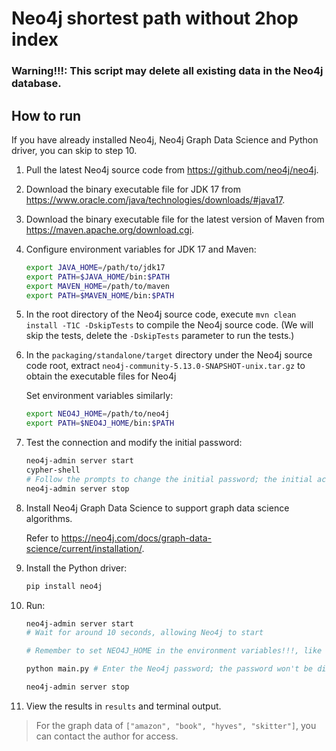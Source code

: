 # Neo4j shortest path without 2hop index

###  Warning!!!: This script may delete all existing data in the Neo4j database.

## How to run

If you have already installed Neo4j, Neo4j Graph Data Science and Python driver, you can skip to step 10.

1. Pull the latest Neo4j source code from https://github.com/neo4j/neo4j.
2. Download the binary executable file for JDK 17 from https://www.oracle.com/java/technologies/downloads/#java17.
3. Download the binary executable file for the latest version of Maven from https://maven.apache.org/download.cgi.
4. Configure environment variables for JDK 17 and Maven:

    ```bash
    export JAVA_HOME=/path/to/jdk17
    export PATH=$JAVA_HOME/bin:$PATH
    export MAVEN_HOME=/path/to/maven
    export PATH=$MAVEN_HOME/bin:$PATH
    ```

5. In the root directory of the Neo4j source code, execute `mvn clean install -T1C -DskipTests` to compile the Neo4j source code. (We will skip the tests, delete the `-DskipTests` parameter to run the tests.)
6. In the `packaging/standalone/target` directory under the Neo4j source code root, extract `neo4j-community-5.13.0-SNAPSHOT-unix.tar.gz` to obtain the executable files for Neo4j

    Set environment variables similarly:

    ```bash
    export NEO4J_HOME=/path/to/neo4j
    export PATH=$NEO4J_HOME/bin:$PATH
    ```

7. Test the connection and modify the initial password:

    ```bash
    neo4j-admin server start
    cypher-shell
    # Follow the prompts to change the initial password; the initial account and password are both neo4j
    neo4j-admin server stop
    ```

8. Install Neo4j Graph Data Science to support graph data science algorithms.

    Refer to https://neo4j.com/docs/graph-data-science/current/installation/.

9. Install the Python driver:

    ```bash
    pip install neo4j
    ```

10. Run:

    ```bash
    neo4j-admin server start
    # Wait for around 10 seconds, allowing Neo4j to start

    # Remember to set NEO4J_HOME in the environment variables!!!, like export  NEO4J_HOME = /path/to/neo4j-community-5.13.0-SNAPSHOT

    python main.py # Enter the Neo4j password; the password won't be displayed, similar to most password entry methods on Linux

    neo4j-admin server stop
    ```

11. View the results in `results` and terminal output.

> For the graph data of `["amazon", "book", "hyves", "skitter"]`, you can contact the author for access.